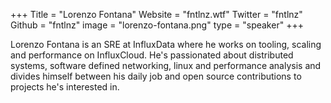 +++
Title = "Lorenzo Fontana"
Website = "fntlnz.wtf"
Twitter = "fntlnz"
Github = "fntlnz"
image = "lorenzo-fontana.png"
type = "speaker"
+++

Lorenzo Fontana is an SRE at InfluxData where he works on tooling, scaling and performance on InfluxCloud.
He's passionated about distributed systems, software defined networking, linux and performance analysis and divides himself between his daily job
and open source contributions to projects he's interested in.
